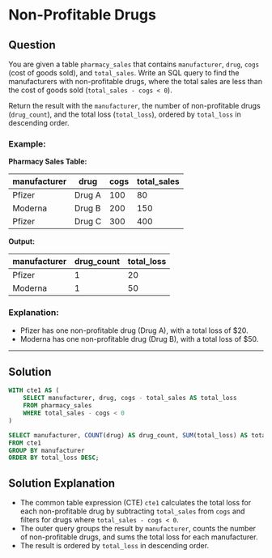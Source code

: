 
# Non-Profitable Drugs

## Question

You are given a table `pharmacy_sales` that contains `manufacturer`, `drug`, `cogs` (cost of goods sold), and `total_sales`. Write an SQL query to find the manufacturers with non-profitable drugs, where the total sales are less than the cost of goods sold (`total_sales - cogs < 0`).

Return the result with the `manufacturer`, the number of non-profitable drugs (`drug_count`), and the total loss (`total_loss`), ordered by `total_loss` in descending order.

### Example:

**Pharmacy Sales Table:**

| manufacturer | drug     | cogs | total_sales |
|--------------|----------|------|-------------|
| Pfizer       | Drug A   | 100  | 80          |
| Moderna      | Drug B   | 200  | 150         |
| Pfizer       | Drug C   | 300  | 400         |

**Output:**

| manufacturer | drug_count | total_loss |
|--------------|------------|------------|
| Pfizer       | 1          | 20         |
| Moderna      | 1          | 50         |

### Explanation:

- Pfizer has one non-profitable drug (Drug A), with a total loss of $20.
- Moderna has one non-profitable drug (Drug B), with a total loss of $50.

---

## Solution

```sql
WITH cte1 AS (
    SELECT manufacturer, drug, cogs - total_sales AS total_loss
    FROM pharmacy_sales
    WHERE total_sales - cogs < 0
)

SELECT manufacturer, COUNT(drug) AS drug_count, SUM(total_loss) AS total_loss
FROM cte1
GROUP BY manufacturer
ORDER BY total_loss DESC;
```

## Solution Explanation

- The common table expression (CTE) `cte1` calculates the total loss for each non-profitable drug by subtracting `total_sales` from `cogs` and filters for drugs where `total_sales - cogs < 0`.
- The outer query groups the result by `manufacturer`, counts the number of non-profitable drugs, and sums the total loss for each manufacturer.
- The result is ordered by `total_loss` in descending order.
